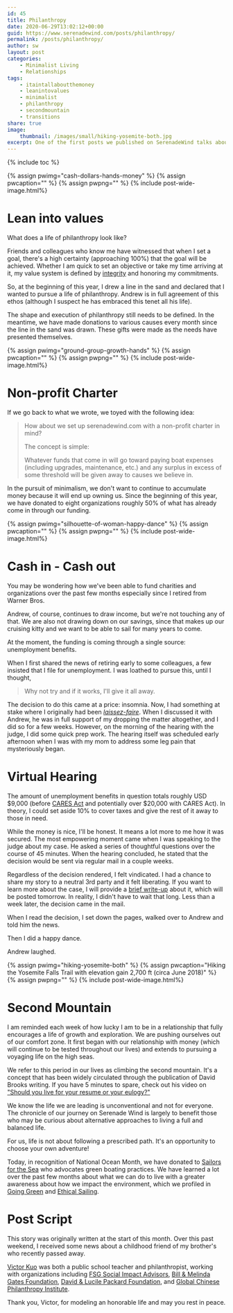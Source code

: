 ```yaml
---
id: 45
title: Philanthropy
date: 2020-06-29T13:02:12+00:00
guid: https://www.serenadewind.com/posts/philanthropy/
permalink: /posts/philanthropy/
author: sw
layout: post
categories:
    - Minimalist Living
    - Relationships
tags:
    - itaintallaboutthemoney
    - leanintovalues
    - minimalist
    - philanthropy
    - secondmountain
    - transitions
share: true
image:
    thumbnail: /images/small/hiking-yosemite-both.jpg 
excerpt: One of the first posts we published on SerenadeWind talks about our relationship with money. When we began to dig into that topic, a natural extension to pursuing a minimalist life is a life of philanthropy. 
---
```

{% include toc %}

{% assign pwimg="cash-dollars-hands-money" %}
{% assign pwcaption="" %}
{% assign pwpng="" %}
{% include post-wide-image.html%}

# Lean into values

What does a life of philanthropy look like?

Friends and colleagues who know me have witnessed that when I set a goal, there's a high certainty (approaching 100%) that the goal will be achieved. Whether I am quick to set an objective or take my time arriving at it, my value system is defined by [integrity](/posts/going-with-the-flow/) and honoring my commitments.

So, at the beginning of this year, I drew a line in the sand and declared that I wanted to pursue a life of philanthropy. Andrew is in full agreement of this ethos (although I suspect he has embraced this tenet all his life).

The shape and execution of philanthropy still needs to be defined. In the meantime, we have made donations to various causes every month since the line in the sand was drawn. These gifts were made as the needs have presented themselves.

{% assign pwimg="ground-group-growth-hands" %}
{% assign pwcaption="" %}
{% assign pwpng="" %}
{% include post-wide-image.html%}

# Non-profit Charter

If we go back to what we wrote, we toyed with the following idea:

> How about we set up serenadewind.com with a non-profit charter in mind?
> 
> The concept is simple:
> 
> Whatever funds that come in will go toward paying boat expenses (including upgrades, maintenance, etc.) and any surplus in excess of some threshold will be given away to causes we believe in.

In the pursuit of minimalism, we don't want to continue to accumulate money because it will end up owning us. Since the beginning of this year, we have donated to eight organizations roughly 50% of what has already come in through our funding.

{% assign pwimg="silhouette-of-woman-happy-dance" %}
{% assign pwcaption="" %}
{% assign pwpng="" %}
{% include post-wide-image.html%}

# Cash in - Cash out

You may be wondering how we've been able to fund charities and organizations over the past few months especially since I retired from Warner Bros.

Andrew, of course, continues to draw income, but we're not touching any of that. We are also not drawing down on our savings, since that makes up our cruising kitty and we want to be able to sail for many years to come.

At the moment, the funding is coming through a single source: unemployment benefits.

When I first shared the news of retiring early to some colleagues, a few insisted that I file for unemployment. I was loathed to pursue this, until I thought,

> Why not try and if it works, I'll give it all away.

The decision to do this came at a price: insomnia. Now, I had something at stake where I originally had been [_laissez-faire_](https://www.dictionary.com/browse/laissez-faire?s=t). When I discussed it with Andrew, he was in full support of my dropping the matter altogether, and I did so for a few weeks. However, on the morning of the hearing with the judge, I did some quick prep work. The hearing itself was scheduled early afternoon when I was with my mom to address some leg pain that mysteriously began.

# Virtual Hearing

The amount of unemployment benefits in question totals roughly USD $9,000 (before [CARES Act](https://edd.ca.gov/about_edd/coronavirus-2019/pandemic-unemployment-assistance.htm) and potentially over $20,000 with CARES Act). In theory, I could set aside 10% to cover taxes and give the rest of it away to those in need.

While the money is nice, I'll be honest. It means a lot more to me how it was secured. The most empowering moment came when I was speaking to the judge about my case. He asked a series of thoughtful questions over the course of 45 minutes. When the hearing concluded, he stated that the decision would be sent via regular mail in a couple weeks.

Regardless of the decision rendered, I felt vindicated. I had a chance to share my story to a neutral 3rd party and it felt liberating. If you want to learn more about the case, I will provide a [brief write-up](https://www.patreon.com/posts/38036123) about it, which will be posted tomorrow. In reality, I didn't have to wait that long. Less than a week later, the decision came in the mail.

When I read the decision, I set down the pages, walked over to Andrew and told him the news.

Then I did a happy dance.

Andrew laughed.

{% assign pwimg="hiking-yosemite-both" %}
{% assign pwcaption="Hiking the Yosemite Falls Trail with elevation gain 2,700 ft (circa June 2018)" %}
{% assign pwpng="" %}
{% include post-wide-image.html%}

# Second Mountain

I am reminded each week of how lucky I am to be in a relationship that fully encourages a life of growth and exploration. We are pushing ourselves out of our comfort zone. It first began with our relationship with money (which will continue to be tested throughout our lives) and extends to pursuing a voyaging life on the high seas.

We refer to this period in our lives as climbing the second mountain. It's a concept that has been widely circulated through the publication of David Brooks writing. If you have 5 minutes to spare, check out his video on ["Should you live for your resume or your eulogy?"](https://www.ted.com/talks/david_brooks_should_you_live_for_your_resume_or_your_eulogy?language=en)

We know the life we are leading is unconventional and not for everyone. The chronicle of our journey on Serenade Wind is largely to benefit those who may be curious about alternative approaches to living a full and balanced life.

For us, life is not about following a prescribed path. It's an opportunity to choose your own adventure!

Today, in recognition of National Ocean Month, we have donated to [Sailors for the Sea](https://www.sailorsforthesea.org/) who advocates green boating practices. We have learned a lot over the past few months about what we can do to live with a greater awareness about how we impact the environment, which we profiled in [Going Green](/posts/going-green/) and [Ethical Sailing](/posts/ethical-sailing/).

# Post Script

This story was originally written at the start of this month. Over this past weekend, I received some news about a childhood friend of my brother's who recently passed away.

[Victor Kuo](https://www.weremember.com/victor-kuo/7v6p/memories) was both a public school teacher and philanthropist, working with organizations including [FSG Social Impact Advisors](https://www.fsg.org/), [Bill & Melinda Gates Foundation](https://www.gatesfoundation.org/), [David & Lucile Packard Foundation](https://www.packard.org/), and [Global Chinese Philanthropy Institute](http://en.cgpi.org.cn/).

Thank you, Victor, for modeling an honorable life and may you rest in peace.